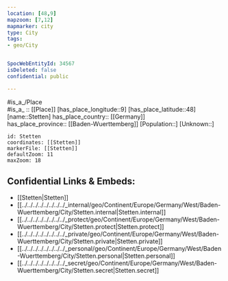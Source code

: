 ```yaml
---
location: [48,9] 
mapzoom: [7,12] 
mapmarker: city 
type: City
tags:
- geo/City


SpocWebEntityId: 34567
isDeleted: false
confidential: public

---
```

#is_a_/Place  
#is_a_ :: [[Place]] 
[has_place_longitude::9] 
[has_place_latitude::48] 
[name::Stetten] 
has_place_country:: [[Germany]]  
has_place_province:: [[Baden-Wuerttemberg]] 
[Population::] 
[Unknown::] 


```leaflet
id: Stetten
coordinates: [[Stetten]] 
markerFile: [[Stetten]] 
defaultZoom: 11 
maxZoom: 18
```


## Confidential Links & Embeds: 
- [[Stetten|Stetten]]  
- [[../../../../../../../../_internal/geo/Continent/Europe/Germany/West/Baden-Wuerttemberg/City/Stetten.internal|Stetten.internal]] 
- [[../../../../../../../../_protect/geo/Continent/Europe/Germany/West/Baden-Wuerttemberg/City/Stetten.protect|Stetten.protect]] 
- [[../../../../../../../../_private/geo/Continent/Europe/Germany/West/Baden-Wuerttemberg/City/Stetten.private|Stetten.private]] 
- [[../../../../../../../../_personal/geo/Continent/Europe/Germany/West/Baden-Wuerttemberg/City/Stetten.personal|Stetten.personal]] 
- [[../../../../../../../../_secret/geo/Continent/Europe/Germany/West/Baden-Wuerttemberg/City/Stetten.secret|Stetten.secret]] 
